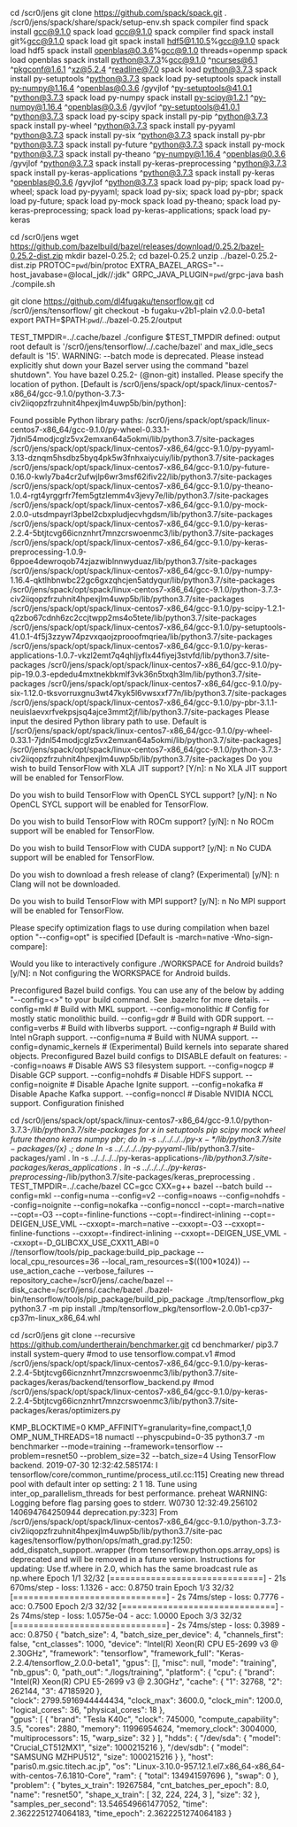 cd /scr0/jens
git clone https://github.com/spack/spack.git
. /scr0/jens/spack/share/spack/setup-env.sh
spack compiler find
spack install gcc@9.1.0
spack load gcc@9.1.0
spack compiler find
spack install git%gcc@9.1.0
spack load git
spack install hdf5@1.10.5%gcc@9.1.0
spack load hdf5
spack install openblas@0.3.6%gcc@9.1.0 threads=openmp
spack load openblas
spack install python@3.7.3%gcc@9.1.0 ^ncurses@6.1 ^pkgconf@1.6.1 ^xz@5.2.4 ^readline@7.0
spack load python@3.7.3
spack install py-setuptools ^python@3.7.3
spack load py-setuptools
spack install py-numpy@1.16.4 ^openblas@0.3.6 /gyvjlof ^py-setuptools@41.0.1 ^python@3.7.3
spack load py-numpy
spack install py-scipy@1.2.1 ^py-numpy@1.16.4 ^openblas@0.3.6 /gyvjlof ^py-setuptools@41.0.1 ^python@3.7.3
spack load py-scipy
spack install py-pip ^python@3.7.3
spack install py-wheel ^python@3.7.3
spack install py-pyyaml ^python@3.7.3
spack install py-six ^python@3.7.3
spack install py-pbr ^python@3.7.3
spack install py-future ^python@3.7.3
spack install py-mock ^python@3.7.3
spack install py-theano ^py-numpy@1.16.4 ^openblas@0.3.6 /gyvjlof ^python@3.7.3
spack install py-keras-preprocessing ^python@3.7.3
spack install py-keras-applications ^python@3.7.3
spack install py-keras ^openblas@0.3.6 /gyvjlof ^python@3.7.3
spack load py-pip; spack load py-wheel; spack load py-pyyaml; spack load py-six; spack load py-pbr; spack load py-future; spack load py-mock
spack load py-theano; spack load py-keras-preprocessing; spack load py-keras-applications; spack load py-keras

cd /scr0/jens
wget https://github.com/bazelbuild/bazel/releases/download/0.25.2/bazel-0.25.2-dist.zip
mkdir bazel-0.25.2; cd bazel-0.25.2
unzip ../bazel-0.25.2-dist.zip
PROTOC=`pwd`/bin/protoc EXTRA_BAZEL_ARGS="--host_javabase=@local_jdk//:jdk" GRPC_JAVA_PLUGIN=`pwd`/grpc-java bash ./compile.sh

git clone https://github.com/dl4fugaku/tensorflow.git
cd /scr0/jens/tensorflow/
git checkout -b fugaku-v2b1-plain v2.0.0-beta1
export PATH=$PATH:`pwd`/../bazel-0.25.2/output

TEST_TMPDIR=../.cache/bazel ./configure
$TEST_TMPDIR defined: output root default is '/scr0/jens/tensorflow/../.cache/bazel' and max_idle_secs default is '15'.
WARNING: --batch mode is deprecated. Please instead explicitly shut down your Bazel server using the command "bazel shutdown".
You have bazel 0.25.2- (@non-git) installed.
Please specify the location of python. [Default is /scr0/jens/spack/opt/spack/linux-centos7-x86_64/gcc-9.1.0/python-3.7.3-civ2iiqopzfrzuhnit4hpexjlm4uwp5b/bin/python]:


Found possible Python library paths:
  /scr0/jens/spack/opt/spack/linux-centos7-x86_64/gcc-9.1.0/py-wheel-0.33.1-7jdnl54modjcglz5vx2emxan64a5okmi/lib/python3.7/site-packages
  /scr0/jens/spack/opt/spack/linux-centos7-x86_64/gcc-9.1.0/py-pyyaml-3.13-dznqm5hsdbz5byq4pk5w3fnhxaiycuiy/lib/python3.7/site-packages
  /scr0/jens/spack/opt/spack/linux-centos7-x86_64/gcc-9.1.0/py-future-0.16.0-kwly7ba4cr2ufwjlp6wr3msf62ifiv22/lib/python3.7/site-packages
  /scr0/jens/spack/opt/spack/linux-centos7-x86_64/gcc-9.1.0/py-theano-1.0.4-rgt4yrggrfr7fem5gtzlemm4v3jevy7e/lib/python3.7/site-packages
  /scr0/jens/spack/opt/spack/linux-centos7-x86_64/gcc-9.1.0/py-mock-2.0.0-utsdmpayrl3pbel2cbxpludjecvhgdsm/lib/python3.7/site-packages
  /scr0/jens/spack/opt/spack/linux-centos7-x86_64/gcc-9.1.0/py-keras-2.2.4-5btjtcvg66icnznhrt7mnzcrswoenmc3/lib/python3.7/site-packages
  /scr0/jens/spack/opt/spack/linux-centos7-x86_64/gcc-9.1.0/py-keras-preprocessing-1.0.9-6ppoe4dewroqob74zjazwiblnnwyduaz/lib/python3.7/site-packages
  /scr0/jens/spack/opt/spack/linux-centos7-x86_64/gcc-9.1.0/py-numpy-1.16.4-qktlhbnwbc22gc6gxzqhcjen5atdyqur/lib/python3.7/site-packages
  /scr0/jens/spack/opt/spack/linux-centos7-x86_64/gcc-9.1.0/python-3.7.3-civ2iiqopzfrzuhnit4hpexjlm4uwp5b/lib/python3.7/site-packages
  /scr0/jens/spack/opt/spack/linux-centos7-x86_64/gcc-9.1.0/py-scipy-1.2.1-q2zbo67cdnh6zc2ccjtwpp2ms4o5tete/lib/python3.7/site-packages
  /scr0/jens/spack/opt/spack/linux-centos7-x86_64/gcc-9.1.0/py-setuptools-41.0.1-4f5j3zzyw74pzvxqaojzprooofmqriea/lib/python3.7/site-packages
  /scr0/jens/spack/opt/spack/linux-centos7-x86_64/gcc-9.1.0/py-keras-applications-1.0.7-vkzl2emt7q4qhljyflx44fiyej3stvfd/lib/python3.7/site-packages
  /scr0/jens/spack/opt/spack/linux-centos7-x86_64/gcc-9.1.0/py-pip-19.0.3-epdedu4mxtnekbkmlf3vk36n5txqh3lm/lib/python3.7/site-packages
  /scr0/jens/spack/opt/spack/linux-centos7-x86_64/gcc-9.1.0/py-six-1.12.0-tksvorruxgnu3wt47kyk5l6vwsxxf77n/lib/python3.7/site-packages
  /scr0/jens/spack/opt/spack/linux-centos7-x86_64/gcc-9.1.0/py-pbr-3.1.1-neuislaevxrfvekpsjsq4ajce3mmt2jf/lib/python3.7/site-packages
Please input the desired Python library path to use.  Default is [/scr0/jens/spack/opt/spack/linux-centos7-x86_64/gcc-9.1.0/py-wheel-0.33.1-7jdnl54modjcglz5vx2emxan64a5okmi/lib/python3.7/site-packages]
/scr0/jens/spack/opt/spack/linux-centos7-x86_64/gcc-9.1.0/python-3.7.3-civ2iiqopzfrzuhnit4hpexjlm4uwp5b/lib/python3.7/site-packages
Do you wish to build TensorFlow with XLA JIT support? [Y/n]: n
No XLA JIT support will be enabled for TensorFlow.

Do you wish to build TensorFlow with OpenCL SYCL support? [y/N]: n
No OpenCL SYCL support will be enabled for TensorFlow.

Do you wish to build TensorFlow with ROCm support? [y/N]: n
No ROCm support will be enabled for TensorFlow.

Do you wish to build TensorFlow with CUDA support? [y/N]: n
No CUDA support will be enabled for TensorFlow.

Do you wish to download a fresh release of clang? (Experimental) [y/N]: n
Clang will not be downloaded.

Do you wish to build TensorFlow with MPI support? [y/N]: n
No MPI support will be enabled for TensorFlow.

Please specify optimization flags to use during compilation when bazel option "--config=opt" is specified [Default is -march=native -Wno-sign-compare]:


Would you like to interactively configure ./WORKSPACE for Android builds? [y/N]: n
Not configuring the WORKSPACE for Android builds.

Preconfigured Bazel build configs. You can use any of the below by adding "--config=<>" to your build command. See .bazelrc for more details.
        --config=mkl            # Build with MKL support.
        --config=monolithic     # Config for mostly static monolithic build.
        --config=gdr            # Build with GDR support.
        --config=verbs          # Build with libverbs support.
        --config=ngraph         # Build with Intel nGraph support.
        --config=numa           # Build with NUMA support.
        --config=dynamic_kernels        # (Experimental) Build kernels into separate shared objects.
Preconfigured Bazel build configs to DISABLE default on features:
        --config=noaws          # Disable AWS S3 filesystem support.
        --config=nogcp          # Disable GCP support.
        --config=nohdfs         # Disable HDFS support.
        --config=noignite       # Disable Apache Ignite support.
        --config=nokafka        # Disable Apache Kafka support.
        --config=nonccl         # Disable NVIDIA NCCL support.
Configuration finished

cd /scr0/jens/spack/opt/spack/linux-centos7-x86_64/gcc-9.1.0/python-3.7.3-*/lib/python3.7/site-packages
for x in setuptools pip scipy mock wheel future theano keras numpy pbr; do ln -s ../../../../py-${x}-*/lib/python3.7/site-packages/${x} .; done
ln -s ../../../../py-pyyaml-*/lib/python3.7/site-packages/yaml .
ln -s ../../../../py-keras-applications-*/lib/python3.7/site-packages/keras_applications .
ln -s ../../../../py-keras-preprocessing-*/lib/python3.7/site-packages/keras_preprocessing .
TEST_TMPDIR=../.cache/bazel CC=gcc CXX=g++ bazel --batch build --config=mkl --config=numa --config=v2 --config=noaws --config=nohdfs --config=noignite --config=nokafka --config=nonccl --copt=-march=native --copt=-O3 --copt=-finline-functions --copt=-findirect-inlining --copt=-DEIGEN_USE_VML --cxxopt=-march=native --cxxopt=-O3 --cxxopt=-finline-functions --cxxopt=-findirect-inlining --cxxopt=-DEIGEN_USE_VML --cxxopt=-D_GLIBCXX_USE_CXX11_ABI=0 //tensorflow/tools/pip_package:build_pip_package --local_cpu_resources=36 --local_ram_resources=$((100*1024)) --use_action_cache --verbose_failures --repository_cache=/scr0/jens/.cache/bazel --disk_cache=/scr0/jens/.cache/bazel
./bazel-bin/tensorflow/tools/pip_package/build_pip_package ./tmp/tensorflow_pkg
python3.7 -m pip install ./tmp/tensorflow_pkg/tensorflow-2.0.0b1-cp37-cp37m-linux_x86_64.whl

cd /scr0/jens
git clone --recursive https://github.com/undertherain/benchmarker.git
cd benchmarker/
pip3.7 install system-query
#mod to use tensorflow.compat.v1
#mod /scr0/jens/spack/opt/spack/linux-centos7-x86_64/gcc-9.1.0/py-keras-2.2.4-5btjtcvg66icnznhrt7mnzcrswoenmc3/lib/python3.7/site-packages/keras/backend/tensorflow_backend.py
#mod /scr0/jens/spack/opt/spack/linux-centos7-x86_64/gcc-9.1.0/py-keras-2.2.4-5btjtcvg66icnznhrt7mnzcrswoenmc3/lib/python3.7/site-packages/keras/optimizers.py

KMP_BLOCKTIME=0 KMP_AFFINITY=granularity=fine,compact,1,0 OMP_NUM_THREADS=18 numactl --physcpubind=0-35 python3.7 -m benchmarker  --mode=training --framework=tensorflow --problem=resnet50 --problem_size=32 --batch_size=4
Using TensorFlow backend.
2019-07-30 12:32:42.585174: I tensorflow/core/common_runtime/process_util.cc:115] Creating new thread pool with default inter op setting: 2 1 18. Tune using inter_op_parallelism_threads for
 best performance.
preheat
WARNING: Logging before flag parsing goes to stderr.
W0730 12:32:49.256102 140694764250944 deprecation.py:323] From /scr0/jens/spack/opt/spack/linux-centos7-x86_64/gcc-9.1.0/python-3.7.3-civ2iiqopzfrzuhnit4hpexjlm4uwp5b/lib/python3.7/site-pac
kages/tensorflow/python/ops/math_grad.py:1250: add_dispatch_support.<locals>.wrapper (from tensorflow.python.ops.array_ops) is deprecated and will be removed in a future version.
Instructions for updating:
Use tf.where in 2.0, which has the same broadcast rule as np.where
Epoch 1/1
32/32 [==============================] - 21s 670ms/step - loss: 1.1326 - acc: 0.8750
train
Epoch 1/3
32/32 [==============================] - 2s 74ms/step - loss: 0.7776 - acc: 0.7500
Epoch 2/3
32/32 [==============================] - 2s 74ms/step - loss: 1.0575e-04 - acc: 1.0000
Epoch 3/3
32/32 [==============================] - 2s 74ms/step - loss: 0.3989 - acc: 0.8750
{
    "batch_size": 4,
    "batch_size_per_device": 4,
    "channels_first": false,
    "cnt_classes": 1000,
    "device": "Intel(R) Xeon(R) CPU E5-2699 v3 @ 2.30GHz",
    "framework": "tensorflow",
    "framework_full": "Keras-2.2.4/tensorflow_2.0.0-beta1",
    "gpus": [],
    "misc": null,
    "mode": "training",
    "nb_gpus": 0,
    "path_out": "./logs/training",
    "platform": {
        "cpu": {
            "brand": "Intel(R) Xeon(R) CPU E5-2699 v3 @ 2.30GHz",
            "cache": {
                "1": 32768,
                "2": 262144,
                "3": 47185920
            },  
            "clock": 2799.5916944444434,
            "clock_max": 3600.0,
            "clock_min": 1200.0,
            "logical_cores": 36,
            "physical_cores": 18
        },  
        "gpus": [
            {
                "brand": "Tesla K40c",
                "clock": 745000,
                "compute_capability": 3.5,
                "cores": 2880,
                "memory": 11996954624,
                "memory_clock": 3004000,
                "multiprocessors": 15,
                "warp_size": 32
            }
        ],
        "hdds": {
            "/dev/sda": {
                "model": "Crucial_CT512MX1",
                "size": 1000215216
            },
            "/dev/sdb": {
                "model": "SAMSUNG MZHPU512",
                "size": 1000215216
            }
        },
        "host": "paris0.m.gsic.titech.ac.jp",
        "os": "Linux-3.10.0-957.12.1.el7.x86_64-x86_64-with-centos-7.6.1810-Core",
        "ram": {
            "total": 134941597696
        },
        "swap": 0
    },
    "problem": {
        "bytes_x_train": 19267584,
        "cnt_batches_per_epoch": 8.0,
        "name": "resnet50",
        "shape_x_train": [
            32,
            224,
            224,
            3
        ],
        "size": 32
    },
    "samples_per_second": 13.546549661477052,
    "time": 2.3622251274064183,
    "time_epoch": 2.3622251274064183
}
